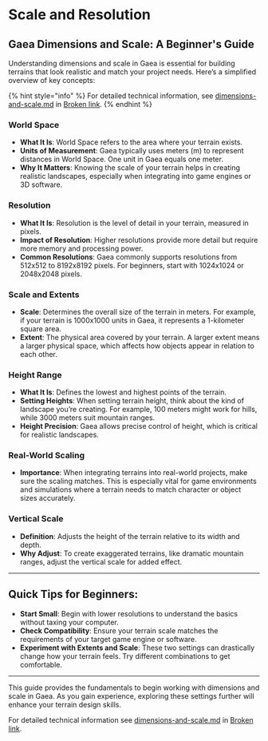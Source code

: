 # Scale and Resolution

## Gaea Dimensions and Scale: A Beginner's Guide

Understanding dimensions and scale in Gaea is essential for building terrains that look realistic and match your project needs. Here’s a simplified overview of key concepts:

{% hint style="info" %}
For detailed technical information, see [dimensions-and-scale.md](../../advanced-topics/technical-information/dimensions-and-scale.md "mention") in [Broken link](broken-reference "mention").
{% endhint %}

### **World Space**

* **What It Is**: World Space refers to the area where your terrain exists.
* **Units of Measurement**: Gaea typically uses meters (m) to represent distances in World Space. One unit in Gaea equals one meter.
* **Why It Matters**: Knowing the scale of your terrain helps in creating realistic landscapes, especially when integrating into game engines or 3D software.

### **Resolution**

* **What It Is**: Resolution is the level of detail in your terrain, measured in pixels.
* **Impact of Resolution**: Higher resolutions provide more detail but require more memory and processing power.
* **Common Resolutions**: Gaea commonly supports resolutions from 512x512 to 8192x8192 pixels. For beginners, start with 1024x1024 or 2048x2048 pixels.

### **Scale and Extents**

* **Scale**: Determines the overall size of the terrain in meters. For example, if your terrain is 1000x1000 units in Gaea, it represents a 1-kilometer square area.
* **Extent**: The physical area covered by your terrain. A larger extent means a larger physical space, which affects how objects appear in relation to each other.

### **Height Range**

* **What It Is**: Defines the lowest and highest points of the terrain.
* **Setting Heights**: When setting terrain height, think about the kind of landscape you’re creating. For example, 100 meters might work for hills, while 3000 meters suit mountain ranges.
* **Height Precision**: Gaea allows precise control of height, which is critical for realistic landscapes.

### **Real-World Scaling**

* **Importance**: When integrating terrains into real-world projects, make sure the scaling matches. This is especially vital for game environments and simulations where a terrain needs to match character or object sizes accurately.

### **Vertical Scale**

* **Definition**: Adjusts the height of the terrain relative to its width and depth.
* **Why Adjust**: To create exaggerated terrains, like dramatic mountain ranges, adjust the vertical scale for added effect.

***

## **Quick Tips for Beginners:**

* **Start Small**: Begin with lower resolutions to understand the basics without taxing your computer.
* **Check Compatibility**: Ensure your terrain scale matches the requirements of your target game engine or software.
* **Experiment with Extents and Scale**: These two settings can drastically change how your terrain feels. Try different combinations to get comfortable.

***

This guide provides the fundamentals to begin working with dimensions and scale in Gaea. As you gain experience, exploring these settings further will enhance your terrain design skills.



For detailed technical information see [dimensions-and-scale.md](../../advanced-topics/technical-information/dimensions-and-scale.md "mention") in [Broken link](broken-reference "mention").
